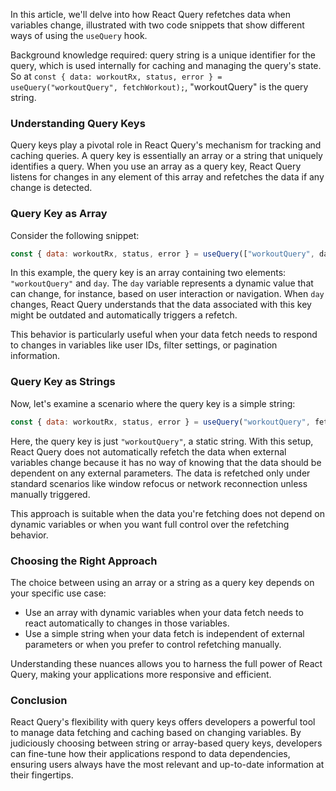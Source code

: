 
In this article, we'll delve into how React Query refetches data when variables change, illustrated with two code snippets that show different ways of using the `useQuery` hook.

Background knowledge required: query string is a unique identifier for the query, which is used internally for caching and managing the query's state. So at `const { data: workoutRx, status, error } = useQuery("workoutQuery", fetchWorkout);`, "workoutQuery" is the query string.

### Understanding Query Keys

Query keys play a pivotal role in React Query's mechanism for tracking and caching queries. A query key is essentially an array or a string that uniquely identifies a query. When you use an array as a query key, React Query listens for changes in any element of this array and refetches the data if any change is detected.

### Query Key as Array

Consider the following snippet:

```javascript
const { data: workoutRx, status, error } = useQuery(["workoutQuery", day], fetchWorkout);
```

In this example, the query key is an array containing two elements: `"workoutQuery"` and `day`. The `day` variable represents a dynamic value that can change, for instance, based on user interaction or navigation. When `day` changes, React Query understands that the data associated with this key might be outdated and automatically triggers a refetch.

This behavior is particularly useful when your data fetch needs to respond to changes in variables like user IDs, filter settings, or pagination information.

### Query Key as Strings

Now, let's examine a scenario where the query key is a simple string:

```javascript
const { data: workoutRx, status, error } = useQuery("workoutQuery", fetchWorkout);
```

Here, the query key is just `"workoutQuery"`, a static string. With this setup, React Query does not automatically refetch the data when external variables change because it has no way of knowing that the data should be dependent on any external parameters. The data is refetched only under standard scenarios like window refocus or network reconnection unless manually triggered.

This approach is suitable when the data you're fetching does not depend on dynamic variables or when you want full control over the refetching behavior.

### Choosing the Right Approach

The choice between using an array or a string as a query key depends on your specific use case:

- Use an array with dynamic variables when your data fetch needs to react automatically to changes in those variables.
- Use a simple string when your data fetch is independent of external parameters or when you prefer to control refetching manually.

Understanding these nuances allows you to harness the full power of React Query, making your applications more responsive and efficient.

### Conclusion

React Query's flexibility with query keys offers developers a powerful tool to manage data fetching and caching based on changing variables. By judiciously choosing between string or array-based query keys, developers can fine-tune how their applications respond to data dependencies, ensuring users always have the most relevant and up-to-date information at their fingertips.